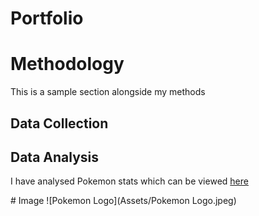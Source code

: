 # Portfolio

# Methodology

This is a sample section alongside my methods

## Data Collection

## Data Analysis

I have analysed Pokemon stats which can be viewed <a href="Pokemon Test Code" onclick="window.open('https://github.com/Ihboras/DSPP_Session_2/blob/main/Analysis/Pokemon%20Test%20Code.ipynb', '_self');"> here


</a>
# Image
![Pokemon Logo](Assets/Pokemon Logo.jpeg)

